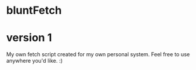 # bluntFetch

# version 1

My own fetch script created for my own personal system.
Feel free to use anywhere you'd like. :)

